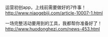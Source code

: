 运营初创app，上线前需要做好的7件事！  
http://www.niaogebiji.com/article-10007-1.html

一场完整活动要用到的工具，我都帮你准备好了！  
http://www.huodonghezi.com/news-453.html
